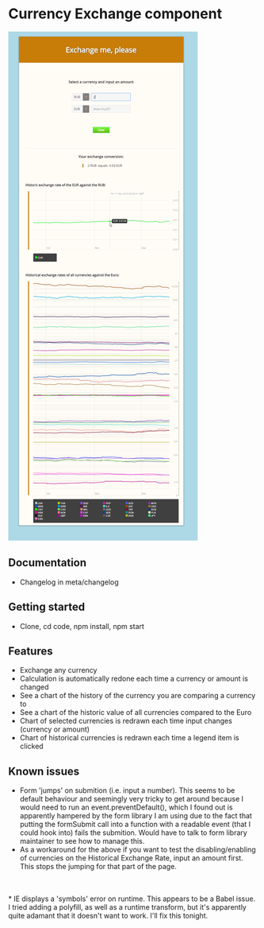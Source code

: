 # Currency Exchange component
![Screenshot](/meta/screenshot.png?raw=true)

## Documentation
* Changelog in meta/changelog

## Getting started
* Clone, cd code, npm install, npm start


## Features
* Exchange any currency
* Calculation is automatically redone each time a currency or amount is changed
* See a chart of the history of the currency you are comparing a currency to
* See a chart of the historic value of all currencies compared to the Euro
* Chart of selected currencies is redrawn each time input changes (currency or amount)
* Chart of historical currencies is redrawn each time a legend item is clicked

## Known issues
* Form 'jumps' on submition (i.e. input a number). This seems to be default behaviour and seemingly very tricky to get around because I would need to run an event.preventDefault(), which I found out is apparently hampered by the form library I am using due to the fact that putting the formSubmit call into a function with a readable event (that I could hook into) fails the submition. Would have to talk to form library maintainer to see how to manage this.
* As a workaround for the above if you want to test the disabling/enabling of currencies on the Historical Exchange Rate, input an amount first. This stops the jumping for that part of the page.
<br />
<br />
* IE displays a 'symbols' error on runtime. This appears to be a Babel issue. I tried adding a polyfill, as well as a runtime transform, but it's apparently quite adamant that it doesn't want to work. I'll fix this tonight. 
